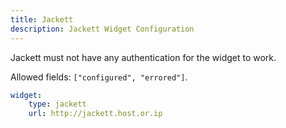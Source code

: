 ```yaml
---
title: Jackett
description: Jackett Widget Configuration
---
```



Jackett must not have any authentication for the widget to work.

Allowed fields: `["configured", "errored"]`.

```yaml
widget:
    type: jackett
    url: http://jackett.host.or.ip
```


